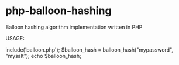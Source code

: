 # php-balloon-hashing
Balloon hashing algorithm implementation written in PHP

USAGE:

include('balloon.php');
$balloon_hash = balloon_hash("mypassword", "mysalt");
echo $balloon_hash;
